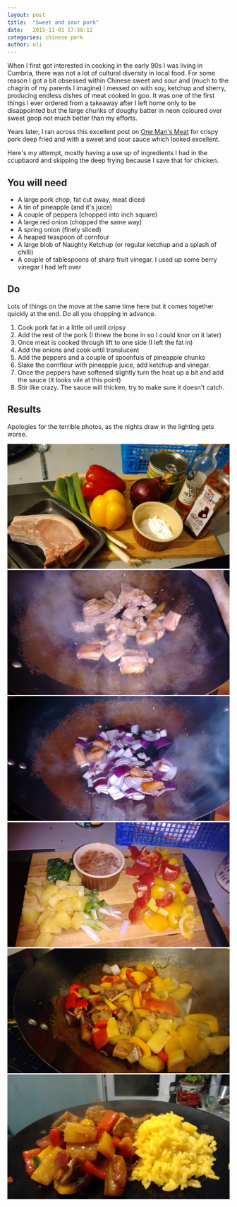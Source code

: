```yaml
---
layout: post
title:  "Sweet and sour pork"
date:   2015-11-01 17:58:12
categories: chinese pork
author: oli
---
```


When I first got interested in cooking in the early 90s I was living in Cumbria, there was not a lot of cultural diversity in local food.  For some reason I got a bit obsessed within Chinese sweet and sour and (much to the chagrin of my parents I imagine) I messed on with soy, ketchup and sherry, producing endless dishes of meat cooked in goo.  It was one of the first things I ever ordered from a takeaway after I left home only to be disappointed but the large chunks of doughy batter in neon coloured over sweet goop not much better than my efforts.

Years later, I ran across this excellent post on [One Man's Meat](http://conorbofin.com/2015/10/20/chinese-truck-drivers-sweet-and-sour-pork-with-pineapple/) for crispy pork deep fried and with a sweet and sour sauce which looked excellent.

Here's my attempt, mostly having a use up of ingredients I had in the ccupbaord and skipping the deep frying because I save that for chicken.


## You will need

* A large pork chop, fat cut away, meat diced
* A tin of pineapple (and it's juice)
* A couple of peppers (chopped into inch square)
* A large red onion (chopped the same way)
* A spring onion (finely sliced)
* A heaped teaspoon of cornfour
* A large blob of Naughty Ketchup (or regular ketchup and a splash of chilli)
* A couple of tablespoons of sharp fruit vinegar.  I used up some berry vinegar I had left over

## Do

Lots of things on the move at the same time here but it comes together quickly at the end.  Do all you chopping in advance.

1. Cook pork fat in a little oil until cripsy
2. Add the rest of the pork (I threw the bone in so I could knor on it later)
3. Once meat is cooked through lift to one side (I left the fat in)
4. Add the onions and cook until translucent
5. Add the peppers and a couple of spoonfuls of pineapple chunks
6. Slake the cornflour with pineapple juice, add ketchup and vinegar.
7. Once the peppers have softened slightly turn the heat up a bit and add the sauce (it looks vile at this point)
8. Stir like crazy.  The sauce will thicken, try to make sure it doesn't catch.


## Results
  Apologies for the terrible photos, as the nights draw in the lighting gets worse.



![Ingredients](/images/sweet-and-sour-pork/sweet-and-sour-pork-1.jpg)
![Pork cooking](/images/sweet-and-sour-pork/sweet-and-sour-pork-2.jpg)
![Onions softening](/images/sweet-and-sour-pork/sweet-and-sour-pork-3.jpg)
![Chopped and ready.  Note the dreadful looking sauce](/images/sweet-and-sour-pork/sweet-and-sour-pork-4.jpg)
![Ready for the sauce](/images/sweet-and-sour-pork/sweet-and-sour-pork-5.jpg)
![Ready for the face](/images/sweet-and-sour-pork/sweet-and-sour-pork-6.jpg)



